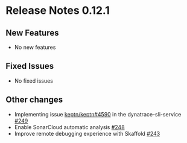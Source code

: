# Release Notes 0.12.1

## New Features

- No new features

## Fixed Issues

- No fixed issues

## Other changes

- Implementing issue [keptn/keptn#4590](https://github.com/keptn/keptn/issues/4590) in the dynatrace-sli-service [#249](https://github.com/keptn-contrib/dynatrace-sli-service/pull/249)
- Enable SonarCloud automatic analysis [#248](https://github.com/keptn-contrib/dynatrace-sli-service/pull/248)
- Improve remote debugging experience with Skaffold [#243](https://github.com/keptn-contrib/dynatrace-sli-service/issues/243)